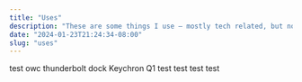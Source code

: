 ```yaml
---
title: "Uses"
description: "These are some things I use – mostly tech related, but not completely. An eternal work in progress."
date: "2024-01-23T21:24:34-08:00"
slug: "uses"
---
```

test
owc thunderbolt dock
Keychron Q1
test
test test test
